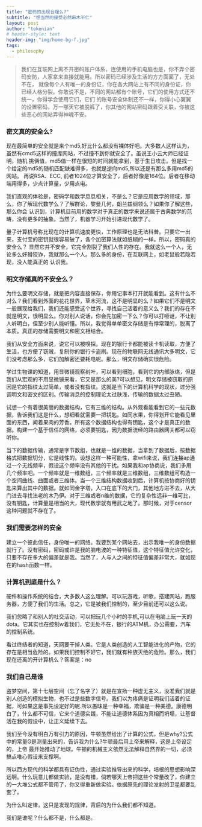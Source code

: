 ```yaml
---
title: "密码的出现合理么?"
subtitle: "想当然的接受必然麻木不仁"
layout: post
author: "tokenian"
# header-style: text
header-img: "img/home-bg-f.jpg"
tags:
  - philosophy
---
```


>我们在互联网上离不开密码账户体系，连使用的手机电脑也是，你不弄个密码安防，人家拿来直接就能用。所以密码已经涉及生活的方方面面了，无处不在，
就像每个人有唯一的身份证，你在各大网站上有不同的身份证，你已经人格分裂。你敢说不是，不同的网站都有个账号，它们的使用方式还不统一，你得学会使用它们，它们
的账号安全体制还不一样，你得小心翼翼的设置密码，万一哪天它被脱裤了，你其他的网站密码跟着受关联，你被这些恶心的网站弄得神魂不安。


### 密文真的安全么?
现在最简单的安全就是来个md5,好比什么都没有裸体好吧。大多数人这样认为，虽然有cmd5这样的撞库网站，不过撞不到你就安全了。虽说王小云大师已经证明，随机
挑俩值，md5值一样在很短的时间就能拿到，基于生日攻击。但是找一个给定的md5的随机匹配缺难得多，也就是逆向md5,所以还是有那么多用md5的网站。
再说RSA、ECC, 前者1024位才算安全了，后者好像是164位。后者在移动端用得多，少点计算量，少用点电。

我们直观的体验是，密码学和数学息息相关，不是么？它是应用数学的领域，那么，你了解现代数学么？了解群论，黎曼几何，朗兰兹纲领么？如果你了解这些，那么你会
认识到，计算机目前用的数学对于真正的数学来说还属于古典数学的范畴，没有更多的抽象。当然了，机器学习开始引进现代数学了。

量子计算机号称比现在的计算机速度更快，工作原理也是无法科普。只要它一出来，支付宝的密钥就很容易破了，各个加密算法就如纸糊的一样。所以，密码真的安全么？
显然它并不安全，它完全割裂了我们人性的存在。我就这么一个人，无论多么奸猾狡诈，我就那么一个人。那么多的身份，在互联网上，如老鼠般若隐若现，没人能真正的
认识我。

### 明文存储真的不安全么？
为什么要明文存储，就是把内容直接保存，你用记事本打开就能看到。这有什么不对么？我们看到外面的花花世界，草木河流，这不是明显的么？如果它们不是明文一般展现给我们，我们还能感受这个世界，寻找自己活着的意义么？我们的存在不就是明文，很明显么。你对别人说话，你会先加密一下么？你可以打哑谜，不让别人听明白，但至少别人能听懂。所以，我觉得单单密文存储是有悖常理的，脱离了本质。真正的存储需要明文和密文相结合。

我们从安全方面来说，说它可以被嗅探。现在的银行卡都能被读卡机读取，方便了生活，也方便了窃贼，复制你的银行卡盗刷。现在的物联网无线通讯大多明文，它们没考虑那么多，它们加解密还要耗电呢。那么，明文存储确实很危险。

学过生物课的知道，用显微镜观察树叶，可以看到细胞，看到它的内部脉络，但是我们从宏观的不用显微镜来看，它又是那么的美?可以想见，明文存储被窃取的原因是它的指纹太过简单，或者没有指纹。这就是当下的计算机科学的现状，过分强调明文和密文的区别。传输消息的控制理论太过肤浅，传输的数据太过丑陋。

试想一个有着很美丽的数据结构，它有三维的结构。从外观看能看到它的一些元数据，告诉我们这是什么，想细看就需要一把钥匙。如同水果，你得划开它能看见里面的东西，闻着果肉的芳香。所有这个数据结构也得有钥匙，这个才是真正的数据。构建一个基于信任的网络，必须要钥匙，因为数据流经的路由器网关都可以窃听你。

当下的数据传输，通常是字节数组，也就是一维的数据，当拿到了数据后，按数据格式把数据切分，它是线性的。设想这样一种可能性，拿wifi来说，我们连接ap通过一个无线频率，假设这个频率没有其他的干扰。如果我和ap协商说，我们多用几个频率吧。一个频率就是一维数组，三个频率就是三维数组，三维数组可构造一个空间曲线、曲面或者三维体。当一个三维结构数据收到后，计算机按协商好的钥匙来算出其中的数据。就如同金字塔，入口在底下的大门，其他地方进不去，从大门进去寻找法老的木乃伊。对于三维或者n维的数据，它的复杂性远非一维可比，没有钥匙，计算量是相当的大，现代数学就有用武之地了。那时候，对于censor这种问题就不存在了。

### 我们需要怎样的安全
建立一个彼此信任，身份唯一的网络。我要到某个网站去，出示我唯一的身份数据就行了。没有密码，密码或许是我的脑电波的一种特征值，这个特征值允许变化，只要不存在多大的偏差就是我。当然了，人与人之间的特征值偏差非常大，就如现在的hash函数一样。

### 计算机到底是什么？
硬件和操作系统的结合，大多数人这么理解。可以玩游戏，听歌，搭建网站，跑服务器，方便了我们的生活。总之，它是被我们控制的，至少目前还可以这么说。

我们忽略了和别人的社交活动，可以把玩几个小时的手机,可以在电脑上玩一天的dota。它其实也在控制w着我们，它无处不在，银行的ATM机，办公需要，汽车的控制系统。

看过终结者的知道，天网要干掉人类。它是人类创造的人工智能进化的产物，它的存在是相当危险的。如果我们控制不好它，我们就有种族灭绝的危险。那么，我们现在还离的开计算机么？答案是：no

### 我们自己是谁
盗梦空间，第十七层空间（忘了名字了）就是在宣扬一种虚无主义，没准我们就是别人创造的模拟生物，也不过是些数字信号。我们以为疼痛是证明我们活着的证据，可如果这是事先设定好的呢.所以愚昧是一种幸福，欺骗是一种美德。康德明白了，什么都不可信，它来个道德实践，不能让道德体系因为真相而坍塌，让基督活在我的假设中，让正义延续下去。

我们至今没有明白万有引力的原因，牛顿虽然给出了计算的公式，但是why?公式中的常量G是测量出来的，告诉我为什么?牛顿最后用上帝来解释，这是上帝设定的，上帝
最开始推动了地球。牛顿的机械主义依然无法解释自然界的一切，必须搞点唯心假设来支撑啊。

所以西方现代的科学都具有证伪性，通过实验推导出来的科学，培根的思想影响深远啊。什么玩意儿都做实验，是没有错，倘若哪天上帝把这些个常量改了，你建立的一大堆公式都不管用了，你又得重新做实验。依据原先的理论发射的卫星都要乱套了。

为什么叫定律，这只是发现的规律，背后的为什么我们都不知道。

我们是谁呢？什么都不是，什么都是。